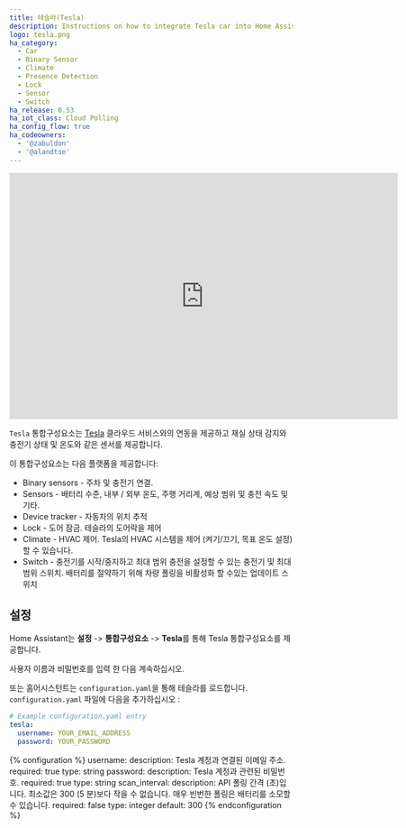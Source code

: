 ```yaml
---
title: 테슬라(Tesla)
description: Instructions on how to integrate Tesla car into Home Assistant.
logo: tesla.png
ha_category:
  - Car
  - Binary Sensor
  - Climate
  - Presence Detection
  - Lock
  - Sensor
  - Switch
ha_release: 0.53
ha_iot_class: Cloud Polling
ha_config_flow: true
ha_codeowners:
  - '@zabuldon'
  - '@alandtse'
---
```


<iframe width="690" height="437" src="https://www.youtube.com/embed/l1YROYQUS5s" frameborder="0" allow="accelerometer; autoplay; encrypted-media; gyroscope; picture-in-picture" allowfullscreen></iframe>

`Tesla` 통합구성요소는 [Tesla](https://auth.tesla.com/login) 클라우드 서비스와의 연동을 제공하고 재실 상태 감지와 충전기 상태 및 온도와 같은 센서를 제공합니다.

이 통합구성요소는 다음 플랫폼을 제공합니다:

- Binary sensors - 주차 및 충전기 연결.
- Sensors - 배터리 수준, 내부 / 외부 온도, 주행 거리계, 예상 범위 및 충전 속도 및 기타.
- Device tracker - 자동차의 위치 ​​추적
- Lock - 도어 잠금. 테슬라의 도어락을 제어
- Climate - HVAC 제어.  Tesla의 HVAC 시스템을 제어 (켜기/끄기, 목표 온도 설정) 할 수 있습니다.
- Switch -  충전기를 시작/중지하고 최대 범위 충전을 설정할 수 있는 충전기 및 최대 범위 스위치. 배터리를 절약하기 위해 차량 폴링을 비활성화 할 수있는 업데이트 스위치

## 설정

Home Assistant는 **설정** -> **통합구성요소** -> **Tesla**를 통해 Tesla 통합구성요소를 제공합니다.

사용자 이름과 비밀번호를 입력 한 다음 계속하십시오.

또는 홈어시스턴트는 `configuration.yaml`을 통해 테슬라를 로드합니다. `configuration.yaml` 파일에 다음을 추가하십시오 :

```yaml
# Example configuration.yaml entry
tesla:
  username: YOUR_EMAIL_ADDRESS
  password: YOUR_PASSWORD
```

{% configuration %}
username:
  description: Tesla 계정과 연결된 이메일 주소.
  required: true
  type: string
password:
  description: Tesla 계정과 관련된 비밀번호.
  required: true
  type: string
scan_interval:
  description: API 폴링 간격 (초)입니다. 최소값은 300 (5 분)보다 작을 수 없습니다. 매우 빈번한 폴링은 배터리를 소모할 수 있습니다.
  required: false
  type: integer
  default: 300
{% endconfiguration %}

